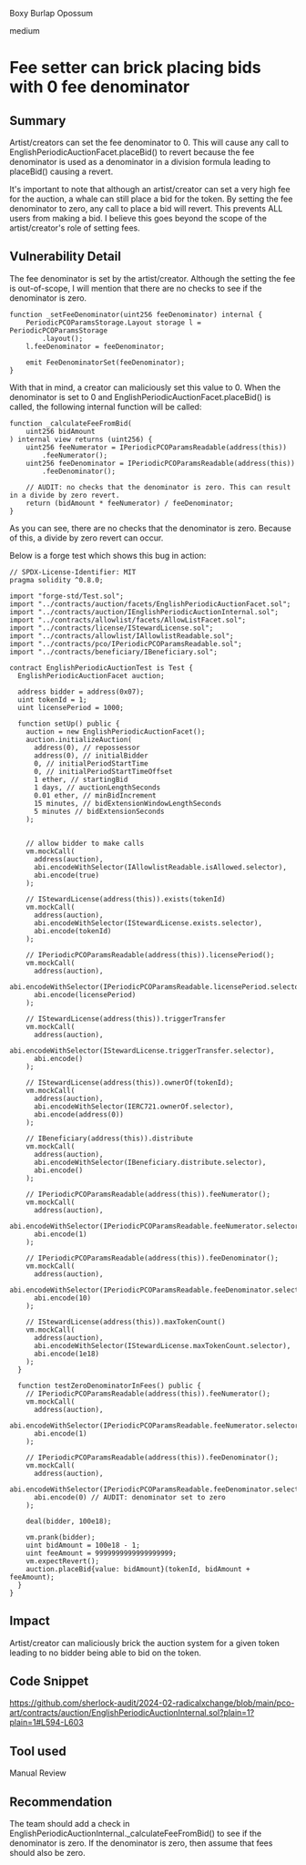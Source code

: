 Boxy Burlap Opossum

medium

# Fee setter can brick placing bids with 0 fee denominator

## Summary

Artist/creators can set the fee denominator to 0. This will cause any call to EnglishPeriodicAuctionFacet.placeBid() to revert because the fee denominator is used as a denominator in a division formula leading to placeBid() causing a revert.

It's important to note that although an artist/creator can set a very high fee for the auction, a whale can still place a bid for the token. By setting the fee denominator to zero, any call to place a bid will revert. This prevents ALL users from making a bid. I believe this goes beyond the scope of the artist/creator's role of setting fees.

## Vulnerability Detail

The fee denominator is set by the artist/creator. Although the setting the fee is out-of-scope, I will mention that there are no checks to see if the denominator is zero.

```solidity
function _setFeeDenominator(uint256 feeDenominator) internal {
    PeriodicPCOParamsStorage.Layout storage l = PeriodicPCOParamsStorage
        .layout();
    l.feeDenominator = feeDenominator;

    emit FeeDenominatorSet(feeDenominator);
}
```

With that in mind, a creator can maliciously set this value to 0. When the denominator is set to 0 and EnglishPeriodicAuctionFacet.placeBid() is called, the following internal function will be called:

```solidity
function _calculateFeeFromBid(
    uint256 bidAmount
) internal view returns (uint256) {
    uint256 feeNumerator = IPeriodicPCOParamsReadable(address(this))
        .feeNumerator();
    uint256 feeDenominator = IPeriodicPCOParamsReadable(address(this))
        .feeDenominator();

    // AUDIT: no checks that the denominator is zero. This can result in a divide by zero revert.
    return (bidAmount * feeNumerator) / feeDenominator;
}
```

As you can see, there are no checks that the denominator is zero. Because of this, a divide by zero revert can occur.

Below is a forge test which shows this bug in action:

```solidity
// SPDX-License-Identifier: MIT
pragma solidity ^0.8.0;

import "forge-std/Test.sol";
import "../contracts/auction/facets/EnglishPeriodicAuctionFacet.sol";
import "../contracts/auction/IEnglishPeriodicAuctionInternal.sol";
import "../contracts/allowlist/facets/AllowListFacet.sol";
import "../contracts/license/IStewardLicense.sol";
import "../contracts/allowlist/IAllowlistReadable.sol";
import "../contracts/pco/IPeriodicPCOParamsReadable.sol";
import "../contracts/beneficiary/IBeneficiary.sol"; 

contract EnglishPeriodicAuctionTest is Test {
  EnglishPeriodicAuctionFacet auction;

  address bidder = address(0x07);
  uint tokenId = 1;
  uint licensePeriod = 1000;

  function setUp() public {
    auction = new EnglishPeriodicAuctionFacet();
    auction.initializeAuction(
      address(0), // repossessor
      address(0), // initialBidder
      0, // initialPeriodStartTime
      0, // initialPeriodStartTimeOffset
      1 ether, // startingBid
      1 days, // auctionLengthSeconds
      0.01 ether, // minBidIncrement
      15 minutes, // bidExtensionWindowLengthSeconds
      5 minutes // bidExtensionSeconds
    );

    
    // allow bidder to make calls
    vm.mockCall(
      address(auction), 
      abi.encodeWithSelector(IAllowlistReadable.isAllowed.selector), 
      abi.encode(true)
    );

    // IStewardLicense(address(this)).exists(tokenId)
    vm.mockCall(
      address(auction), 
      abi.encodeWithSelector(IStewardLicense.exists.selector), 
      abi.encode(tokenId)
    );

    // IPeriodicPCOParamsReadable(address(this)).licensePeriod();
    vm.mockCall(
      address(auction), 
      abi.encodeWithSelector(IPeriodicPCOParamsReadable.licensePeriod.selector),
      abi.encode(licensePeriod)
    );

    // IStewardLicense(address(this)).triggerTransfer
    vm.mockCall(
      address(auction), 
      abi.encodeWithSelector(IStewardLicense.triggerTransfer.selector),
      abi.encode()
    );

    // IStewardLicense(address(this)).ownerOf(tokenId);
    vm.mockCall(
      address(auction), 
      abi.encodeWithSelector(IERC721.ownerOf.selector),
      abi.encode(address(0))
    );

    // IBeneficiary(address(this)).distribute
    vm.mockCall(
      address(auction), 
      abi.encodeWithSelector(IBeneficiary.distribute.selector),
      abi.encode()
    );

    // IPeriodicPCOParamsReadable(address(this)).feeNumerator();
    vm.mockCall(
      address(auction), 
      abi.encodeWithSelector(IPeriodicPCOParamsReadable.feeNumerator.selector),
      abi.encode(1)
    );

    // IPeriodicPCOParamsReadable(address(this)).feeDenominator();
    vm.mockCall(
      address(auction), 
      abi.encodeWithSelector(IPeriodicPCOParamsReadable.feeDenominator.selector),
      abi.encode(10)
    );

    // IStewardLicense(address(this)).maxTokenCount()
    vm.mockCall(
      address(auction), 
      abi.encodeWithSelector(IStewardLicense.maxTokenCount.selector),
      abi.encode(1e18)
    );
  }

  function testZeroDenominatorInFees() public {
    // IPeriodicPCOParamsReadable(address(this)).feeNumerator();
    vm.mockCall(
      address(auction), 
      abi.encodeWithSelector(IPeriodicPCOParamsReadable.feeNumerator.selector),
      abi.encode(1)
    );

    // IPeriodicPCOParamsReadable(address(this)).feeDenominator();
    vm.mockCall(
      address(auction), 
      abi.encodeWithSelector(IPeriodicPCOParamsReadable.feeDenominator.selector),
      abi.encode(0) // AUDIT: denominator set to zero
    );

    deal(bidder, 100e18);

    vm.prank(bidder);
    uint bidAmount = 100e18 - 1;
    uint feeAmount = 9999999999999999999;
    vm.expectRevert();
    auction.placeBid{value: bidAmount}(tokenId, bidAmount + feeAmount);
  }
}
```

## Impact

Artist/creator can maliciously brick the auction system for a given token leading to no bidder being able to bid on the token.  

## Code Snippet

https://github.com/sherlock-audit/2024-02-radicalxchange/blob/main/pco-art/contracts/auction/EnglishPeriodicAuctionInternal.sol?plain=1?plain=1#L594-L603

## Tool used

Manual Review

## Recommendation

The team should add a check in EnglishPeriodicAuctionInternal._calculateFeeFromBid() to see if the denominator is zero. If the denominator is zero, then assume that fees should also be zero. 
